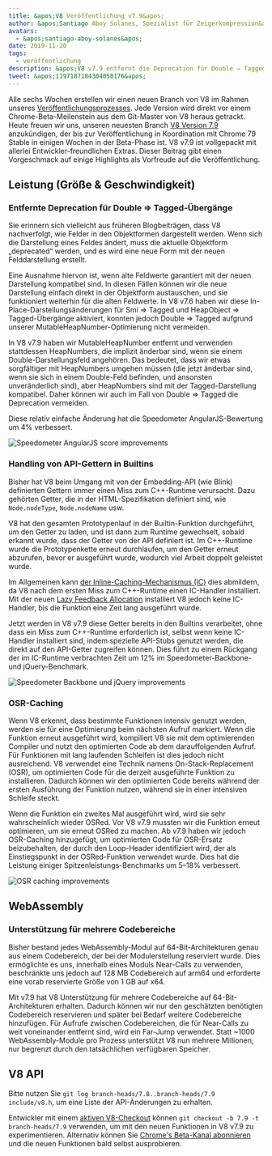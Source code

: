```yaml
---
title: &apos;V8 Veröffentlichung v7.9&apos;
author: &apos;Santiago Aboy Solanes, Spezialist für Zeigerkompression&apos;
avatars:
  - &apos;santiago-aboy-solanes&apos;
date: 2019-11-20
tags:
  - veröffentlichung
description: &apos;V8 v7.9 entfernt die Deprecation für Double ⇒ Tagged-Übergänge, ermöglicht das Handling von API-Gettern in Builtins, OSR-Caching und bietet Wasm-Unterstützung für mehrere Codebereiche.&apos;
tweet: &apos;1197187184304050176&apos;
---
```

Alle sechs Wochen erstellen wir einen neuen Branch von V8 im Rahmen unseres [Veröffentlichungsprozesses](/docs/release-process). Jede Version wird direkt vor einem Chrome-Beta-Meilenstein aus dem Git-Master von V8 heraus getrackt. Heute freuen wir uns, unseren neuesten Branch [V8 Version 7.9](https://chromium.googlesource.com/v8/v8.git/+log/branch-heads/7.9) anzukündigen, der bis zur Veröffentlichung in Koordination mit Chrome 79 Stable in einigen Wochen in der Beta-Phase ist. V8 v7.9 ist vollgepackt mit allerlei Entwickler-freundlichen Extras. Dieser Beitrag gibt einen Vorgeschmack auf einige Highlights als Vorfreude auf die Veröffentlichung.

<!--truncate-->
## Leistung (Größe & Geschwindigkeit)

### Entfernte Deprecation für Double ⇒ Tagged-Übergänge

Sie erinnern sich vielleicht aus früheren Blogbeiträgen, dass V8 nachverfolgt, wie Felder in den Objektformen dargestellt werden. Wenn sich die Darstellung eines Feldes ändert, muss die aktuelle Objektform „deprecated“ werden, und es wird eine neue Form mit der neuen Felddarstellung erstellt.

Eine Ausnahme hiervon ist, wenn alte Feldwerte garantiert mit der neuen Darstellung kompatibel sind. In diesen Fällen können wir die neue Darstellung einfach direkt in der Objektform austauschen, und sie funktioniert weiterhin für die alten Feldwerte. In V8 v7.6 haben wir diese In-Place-Darstellungsänderungen für Smi ⇒ Tagged und HeapObject ⇒ Tagged-Übergänge aktiviert, konnten jedoch Double ⇒ Tagged aufgrund unserer MutableHeapNumber-Optimierung nicht vermeiden.

In V8 v7.9 haben wir MutableHeapNumber entfernt und verwenden stattdessen HeapNumbers, die implizit änderbar sind, wenn sie einem Double-Darstellungsfeld angehören. Das bedeutet, dass wir etwas sorgfältiger mit HeapNumbers umgehen müssen (die jetzt änderbar sind, wenn sie sich in einem Double-Feld befinden, und ansonsten unveränderlich sind), aber HeapNumbers sind mit der Tagged-Darstellung kompatibel. Daher können wir auch im Fall von Double ⇒ Tagged die Deprecation vermeiden.

Diese relativ einfache Änderung hat die Speedometer AngularJS-Bewertung um 4% verbessert.

![Speedometer AngularJS score improvements](/_img/v8-release-79/speedometer-angularjs.svg)

### Handling von API-Gettern in Builtins

Bisher hat V8 beim Umgang mit von der Embedding-API (wie Blink) definierten Gettern immer einen Miss zum C++-Runtime verursacht. Dazu gehörten Getter, die in der HTML-Spezifikation definiert sind, wie `Node.nodeType`, `Node.nodeName` usw.

V8 hat den gesamten Prototypenlauf in der Builtin-Funktion durchgeführt, um den Getter zu laden, und ist dann zum Runtime gewechselt, sobald erkannt wurde, dass der Getter von der API definiert ist. Im C++-Runtime wurde die Prototypenkette erneut durchlaufen, um den Getter erneut abzurufen, bevor er ausgeführt wurde, wodurch viel Arbeit doppelt geleistet wurde.

Im Allgemeinen kann [der Inline-Caching-Mechanismus (IC)](https://mathiasbynens.be/notes/shapes-ics) dies abmildern, da V8 nach dem ersten Miss zum C++-Runtime einen IC-Handler installiert. Mit der neuen [Lazy Feedback Allocation](https://v8.dev/blog/v8-release-77#lazy-feedback-allocation) installiert V8 jedoch keine IC-Handler, bis die Funktion eine Zeit lang ausgeführt wurde.

Jetzt werden in V8 v7.9 diese Getter bereits in den Builtins verarbeitet, ohne dass ein Miss zum C++-Runtime erforderlich ist, selbst wenn keine IC-Handler installiert sind, indem spezielle API-Stubs genutzt werden, die direkt auf den API-Getter zugreifen können. Dies führt zu einem Rückgang der im IC-Runtime verbrachten Zeit um 12% im Speedometer-Backbone- und jQuery-Benchmark.

![Speedometer Backbone und jQuery improvements](/_img/v8-release-79/speedometer.svg)

### OSR-Caching

Wenn V8 erkennt, dass bestimmte Funktionen intensiv genutzt werden, werden sie für eine Optimierung beim nächsten Aufruf markiert. Wenn die Funktion erneut ausgeführt wird, kompiliert V8 sie mit dem optimierenden Compiler und nutzt den optimierten Code ab dem darauffolgenden Aufruf. Für Funktionen mit lang laufenden Schleifen ist dies jedoch nicht ausreichend. V8 verwendet eine Technik namens On-Stack-Replacement (OSR), um optimierten Code für die derzeit ausgeführte Funktion zu installieren. Dadurch können wir den optimierten Code bereits während der ersten Ausführung der Funktion nutzen, während sie in einer intensiven Schleife steckt.

Wenn die Funktion ein zweites Mal ausgeführt wird, wird sie sehr wahrscheinlich wieder OSRed. Vor V8 v7.9 mussten wir die Funktion erneut optimieren, um sie erneut OSRed zu machen. Ab v7.9 haben wir jedoch OSR-Caching hinzugefügt, um optimierten Code für OSR-Ersatz beizubehalten, der durch den Loop-Header identifiziert wird, der als Einstiegspunkt in der OSRed-Funktion verwendet wurde. Dies hat die Leistung einiger Spitzenleistungs-Benchmarks um 5–18% verbessert.

![OSR caching improvements](/_img/v8-release-79/osr-caching.svg)

## WebAssembly

### Unterstützung für mehrere Codebereiche

Bisher bestand jedes WebAssembly-Modul auf 64-Bit-Architekturen genau aus einem Codebereich, der bei der Modulerstellung reserviert wurde. Dies ermöglichte es uns, innerhalb eines Moduls Near-Calls zu verwenden, beschränkte uns jedoch auf 128 MB Codebereich auf arm64 und erforderte eine vorab reservierte Größe von 1 GB auf x64.

Mit v7.9 hat V8 Unterstützung für mehrere Codebereiche auf 64-Bit-Architekturen erhalten. Dadurch können wir nur den geschätzten benötigten Codebereich reservieren und später bei Bedarf weitere Codebereiche hinzufügen. Für Aufrufe zwischen Codebereichen, die für Near-Calls zu weit voneinander entfernt sind, wird ein Far-Jump verwendet. Statt ~1000 WebAssembly-Module pro Prozess unterstützt V8 nun mehrere Millionen, nur begrenzt durch den tatsächlichen verfügbaren Speicher.

## V8 API

Bitte nutzen Sie `git log branch-heads/7.8..branch-heads/7.9 include/v8.h`, um eine Liste der API-Änderungen zu erhalten.

Entwickler mit einem [aktiven V8-Checkout](/docs/source-code#using-git) können `git checkout -b 7.9 -t branch-heads/7.9` verwenden, um mit den neuen Funktionen in V8 v7.9 zu experimentieren. Alternativ können Sie [Chrome's Beta-Kanal abonnieren](https://www.google.com/chrome/browser/beta.html) und die neuen Funktionen bald selbst ausprobieren.
